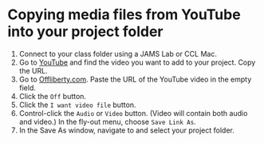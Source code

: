 # Copying media files from YouTube into your project folder

1. Connect to your class folder using a JAMS Lab or CCL Mac.
2. Go to [YouTube](https://www.youtube.com/) and find the video you want to add to your project. Copy the URL.
3. Go to [Offliberty.com](http://offliberty.com/). Paste the URL of the YouTube video in the empty field. 
4. Click the `Off` button. 
5. Click the `I want video file` button.
6. Control-click the `Audio` or `Video` button. \(Video will contain both audio and video.\) In the fly-out menu, choose `Save Link As`. 
7. In the Save As window, navigate to and select your project folder.

